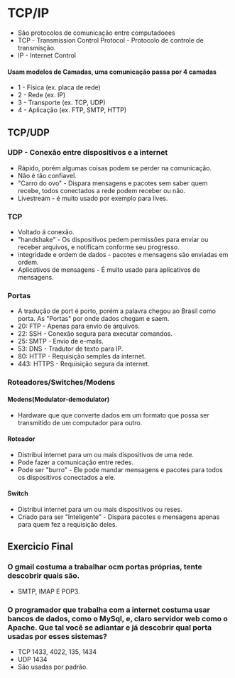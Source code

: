 # TCP/IP
 - São protocolos de comunicação entre computadoees
 - TCP - Transmission Control Protocol - Protocolo de controle de transmisção.
 - IP - Internet Control

#### Usam modelos de Camadas, uma comunicação passa por 4 camadas

 - 1 - Física (ex. placa de rede)
 - 2 - Rede (ex. IP)
 - 3 - Transporte (ex. TCP, UDP)
 - 4 - Aplicação (ex. FTP, SMTP, HTTP)

## TCP/UDP

### UDP - Conexão entre dispositivos e a internet
 - Rápido, porém algumas coisas podem se perder na comunicação.
 - Não é tão confiavel.
 - "Carro do ovo" - Dispara mensagens e pacotes sem saber quem recebe, todos conectados a rede podem receber ou não.
 - Livestream - é muito usado por exemplo para lives.

### TCP 
 - Voltado á conexão.
 - "handshake" - Os dispositivos pedem permissões para enviar ou receber arquivos, e notificam conforme seu progresso.
 - integridade e ordem de dados - pacotes e mensagens são enviadas em ordem.
 - Aplicativos de mensagens - É muito usado para aplicativos de mensagens.


### Portas
 - A tradução de port é porto, porém a palavra chegou ao Brasil como porta. As "Portas" por onde dados chegam e saem.
 - 20: FTP - Apenas para envio de arquivos.
 - 22: SSH - Conexão segura para executar comandos.
 - 25: SMTP - Envio de e-mails.
 - 53: DNS - Tradutor de texto para IP.
 - 80: HTTP - Requisição semples da internet.
 - 443: HTTPS - Requisição segura da internet.


### Roteadores/Switches/Modens

#### Modens(Modulator-demodulator)
 - Hardware que que converte dados em um formato que possa ser transmitido de um computador para outro.

#### Roteador
 - Distribui internet para um ou mais dispositivos de uma rede.
 - Pode fazer a comunicação entre redes.
 - Pode ser "burro" - Ele pode mandar mensagens e pacotes para todos os dispositivos conectados a ele.
#### Switch
 - Distribui internet para um ou mais dispositivos ou reses.
 - Criado para ser "Inteligente" - Dispara pacotes e mensagens apenas para quem fez a requisição deles.


## Exercicio Final

### O gmail costuma a trabalhar ocm portas próprias, tente descobrir quais são.
- SMTP, IMAP E POP3.

### O programador que trabalha com a internet costuma usar bancos de dados, como o MySql, e, claro servidor web como o Apache. Que tal você se adiantar e já descobrir qual porta usadas por esses sistemas?
- TCP 1433, 4022, 135, 1434
- UDP 1434
- São usadas por padrão.

